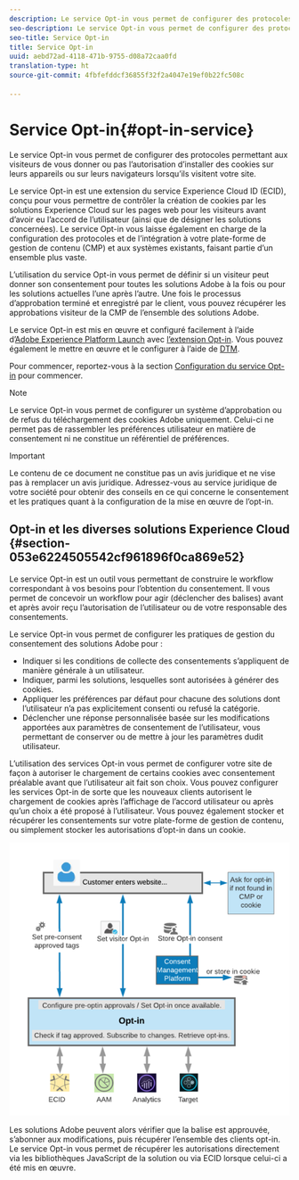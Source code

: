 ```yaml
---
description: Le service Opt-in vous permet de configurer des protocoles permettant aux visiteurs de vous donner ou pas l’autorisation d’installer des cookies sur leurs appareils ou sur leurs navigateurs lorsqu’ils visitent votre site.
seo-description: Le service Opt-in vous permet de configurer des protocoles permettant aux visiteurs de vous donner ou pas l’autorisation d’installer des cookies sur leurs appareils ou sur leurs navigateurs lorsqu’ils visitent votre site.
seo-title: Service Opt-in
title: Service Opt-in
uuid: aebd72ad-4118-471b-9755-d08a72caa0fd
translation-type: ht
source-git-commit: 4fbfefddcf36855f32f2a4047e19ef0b22fc508c

---
```



# Service Opt-in{#opt-in-service}

Le service Opt-in vous permet de configurer des protocoles permettant aux visiteurs de vous donner ou pas l’autorisation d’installer des cookies sur leurs appareils ou sur leurs navigateurs lorsqu’ils visitent votre site.

Le service Opt-in est une extension du service Experience Cloud ID (ECID), conçu pour vous permettre de contrôler la création de cookies par les solutions Experience Cloud sur les pages web pour les visiteurs avant d’avoir eu l’accord de l’utilisateur (ainsi que de désigner les solutions concernées). Le service Opt-in vous laisse également en charge de la configuration des protocoles et de l’intégration à votre plate-forme de gestion de contenu (CMP) et aux systèmes existants, faisant partie d’un ensemble plus vaste.

L’utilisation du service Opt-in vous permet de définir si un visiteur peut donner son consentement pour toutes les solutions Adobe à la fois ou pour les solutions actuelles l’une après l’autre. Une fois le processus d’approbation terminé et enregistré par le client, vous pouvez récupérer les approbations visiteur de la CMP de l’ensemble des solutions Adobe.

Le service Opt-in est mis en œuvre et configuré facilement à l’aide d’[Adobe Experience Platform Launch](https://docs.adobelaunch.com/) avec [l’extension Opt-in](../../implementation-guides/opt-in-service/launch.md). Vous pouvez également le mettre en œuvre et le configurer à l’aide de [DTM](../../implementation-guides/opt-in-service/optin-dtm.md).

Pour commencer, reportez-vous à la section [Configuration du service Opt-in](../../implementation-guides/opt-in-service/getting-started.md) pour commencer.

>[!NOTE]
>
>Le service Opt-in vous permet de configurer un système d’approbation ou de refus du téléchargement des cookies Adobe uniquement. Celui-ci ne permet pas de rassembler les préférences utilisateur en matière de consentement ni ne constitue un référentiel de préférences.

>[!IMPORTANT]
>
>Le contenu de ce document ne constitue pas un avis juridique et ne vise pas à remplacer un avis juridique. Adressez-vous au service juridique de votre société pour obtenir des conseils en ce qui concerne le consentement et les pratiques quant à la configuration de la mise en œuvre de l’opt-in.

## Opt-in et les diverses solutions Experience Cloud {#section-053e6224505542cf961896f0ca869e52}

Le service Opt-in est un outil vous permettant de construire le workflow correspondant à vos besoins pour l’obtention du consentement. Il vous permet de concevoir un workflow pour agir (déclencher des balises) avant et après avoir reçu l’autorisation de l’utilisateur ou de votre responsable des consentements.

Le service Opt-in vous permet de configurer les pratiques de gestion du consentement des solutions Adobe pour :

* Indiquer si les conditions de collecte des consentements s’appliquent de manière générale à un utilisateur.
* Indiquer, parmi les solutions, lesquelles sont autorisées à générer des cookies.
* Appliquer les préférences par défaut pour chacune des solutions dont l’utilisateur n’a pas explicitement consenti ou refusé la catégorie.
* Déclencher une réponse personnalisée basée sur les modifications apportées aux paramètres de consentement de l’utilisateur, vous permettant de conserver ou de mettre à jour les paramètres dudit utilisateur.

L’utilisation des services Opt-in vous permet de configurer votre site de façon à autoriser le chargement de certains cookies avec consentement préalable avant que l’utilisateur ait fait son choix. Vous pouvez configurer les services Opt-in de sorte que les nouveaux clients autorisent le chargement de cookies après l’affichage de l’accord utilisateur ou après qu’un choix a été proposé à l’utilisateur. Vous pouvez également stocker et récupérer les consentements sur votre plate-forme de gestion de contenu, ou simplement stocker les autorisations d’opt-in dans un cookie.

![](assets/Opt-in-approval.png)

Les solutions Adobe peuvent alors vérifier que la balise est approuvée, s’abonner aux modifications, puis récupérer l’ensemble des clients opt-in. Le service Opt-in vous permet de récupérer les autorisations directement via les bibliothèques JavaScript de la solution ou via ECID lorsque celui-ci a été mis en œuvre.
